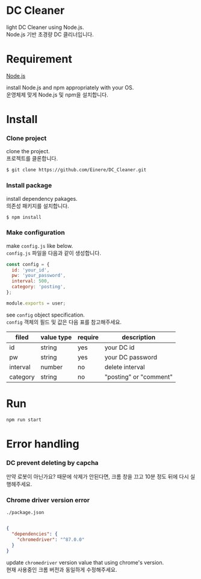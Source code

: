 # DC Cleaner

light DC Cleaner using Node.js.  
Node.js 기반 초경량 DC 클리너입니다.  

# Requirement

[Node.js](https://nodejs.org/ko/download/)

install Node.js and npm appropriately with your OS.  
운영체제 맞게 Node.js 및 npm을 설치합니다.  

# Install

### Clone project  

clone the project.  
프로젝트를 클론합니다.  

```bash
$ git clone https://github.com/Einere/DC_Cleaner.git
```

### Install package

install dependency pakages.  
의존성 패키지를 설치합니다.  

```bash
$ npm install
```

### Make configuration

make `config.js` like below.  
`config.js` 파일을 다음과 같이 생성합니다.

```javascript
const config = {
  id: 'your_id',
  pw: 'your_password',
  interval: 500,
  category: 'posting',
};

module.exports = user;
```
see `config` object specification.  
`config` 객체의 필드 및 값은 다음 표를 참고해주세요.

| filed    	| value type 	| require 	| description            	|
|----------	|------------	|---------	|------------------------	|
| id       	| string     	| yes     	| your DC id             	|
| pw       	| string     	| yes     	| your DC password       	|
| interval 	| number     	| no      	| delete interval        	|
| category 	| string     	| no      	| "posting" or "comment" 	|



# Run

```bash
npm run start
```

# Error handling

### DC prevent deleting by capcha

만약 로봇이 아닌가요? 때문에 삭제가 안된다면, 크롬 창을 끄고 10분 정도 뒤에 다시 실행헤주세요.

### Chrome driver version error

`./package.json`

```json

{
  "dependencies": {
    "chromedriver": "^87.0.0"
  }
}
```

update `chromedriver` version value that using chrome's version.  
현재 사용중인 크롬 버전과 동일하게 수정해주세요.
